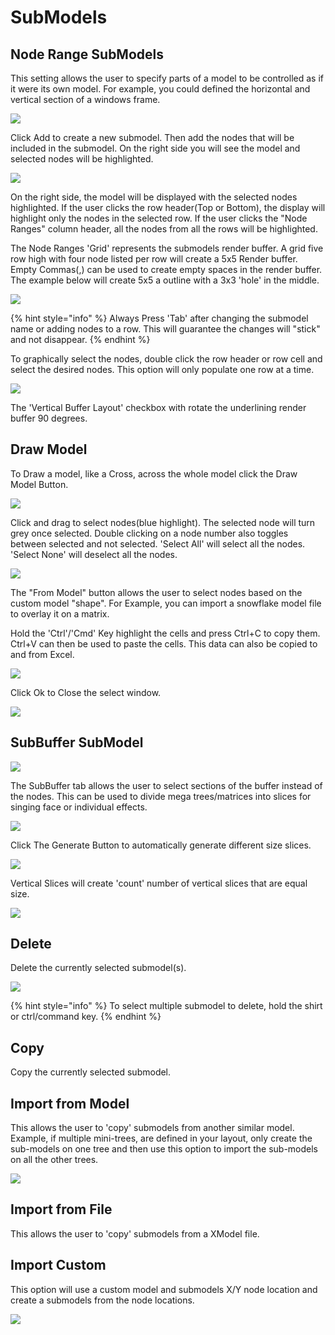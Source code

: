 # SubModels

## Node Range SubModels

This setting allows the user to specify parts of a model to be controlled as if it were its own model. For example, you could defined the horizontal and vertical section of a windows frame.

![](../../.gitbook/assets/image-804.png)

Click Add to create a new submodel. Then add the nodes that will be included in the submodel. On the right side you will see the model and selected nodes will be highlighted.

![](../../.gitbook/assets/image%20%28262%29.png)

On the right side, the model will be displayed with the selected nodes highlighted. If the user clicks the row header\(Top or Bottom\), the display will highlight only the nodes in the selected row. If the user clicks the "Node Ranges" column header, all the nodes from all the rows will be highlighted.

The Node Ranges 'Grid' represents the submodels render buffer. A grid five row high with four node listed per row will create a 5x5 Render buffer. Empty Commas\(,\) can be used to create empty spaces in the render buffer. The example below will create 5x5 a outline with a 3x3 'hole' in the middle.

![](../../.gitbook/assets/image%20%28679%29.png)

{% hint style="info" %}
Always Press 'Tab' after changing the submodel name or adding nodes to a row. This will guarantee the changes will "stick" and not disappear.
{% endhint %}

To graphically select the nodes, double click the row header or row cell and select the desired nodes. This option will only populate one row at a time.

![](../../.gitbook/assets/image%20%2812%29.png)

The 'Vertical Buffer Layout' checkbox with rotate the underlining render buffer 90 degrees.

## Draw Model

To Draw a model, like a Cross, across the whole model click the Draw Model Button.

![](../../.gitbook/assets/image%20%28582%29.png)

Click and drag to select nodes\(blue highlight\). The selected node will turn grey once selected. Double clicking on a node number also toggles between selected and not selected. 'Select All' will select all the nodes. 'Select None' will deselect all the nodes.

![](../../.gitbook/assets/image%20%28809%29.png)

The "From Model" button allows the user to select nodes based on the custom model "shape". For Example, you can import a snowflake model file to overlay it on a matrix.

Hold the 'Ctrl'/'Cmd' Key highlight the cells and press Ctrl+C to copy them. Ctrl+V can then be used to paste the cells. This data can also be copied to and from Excel.

![](../../.gitbook/assets/image%20%28599%29.png)

Click Ok to Close the select window.

![](../../.gitbook/assets/image%20%28119%29.png)

## SubBuffer SubModel

![](../../.gitbook/assets/image%20%28403%29.png)

The SubBuffer tab allows the user to select sections of the buffer instead of the nodes. This can be used to divide mega trees/matrices into slices for singing face or individual effects.

![](../../.gitbook/assets/image-754.png)

Click The Generate Button to automatically generate different size slices.

![](../../.gitbook/assets/image-778.png)

Vertical Slices will create 'count' number of vertical slices that are equal size.

![](../../.gitbook/assets/image%20%28422%29.png)

## Delete

Delete the currently selected submodel\(s\).

![](../../.gitbook/assets/image%20%28440%29.png)

{% hint style="info" %}
To select multiple submodel to delete, hold the shirt or ctrl/command key.
{% endhint %}

## Copy

Copy the currently selected submodel.

## Import from Model

This allows the user to 'copy' submodels from another similar model. Example, if multiple mini-trees, are defined in your layout, only create the sub-models on one tree and then use this option to import the sub-models on all the other trees.

![](../../.gitbook/assets/image%20%28497%29.png)

## Import from File

This allows the user to 'copy' submodels from a XModel file.

## Import Custom

This option will use a custom model and submodels X/Y node location and create a submodels from the node locations.

![](../../.gitbook/assets/image%20%28390%29.png)

